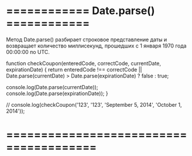# ============ Date.parse() ============
Метод Date.parse() разбирает строковое представление даты и возвращает количество миллисекунд, прошедших с 1 января 1970 года 00:00:00 по UTC.

function checkCoupon(enteredCode, correctCode, currentDate, expirationDate) {
  return enteredCode !== correctCode ||
    Date.parse(currentDate) > Date.parse(expirationDate)
    ? false
    : true;

  console.log(Date.parse(currentDate));
  console.log(Date.parse(expirationDate));
}

// console.log(checkCoupon('123', '123', 'September 5, 2014', 'October 1, 2014'));

# =======================================